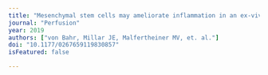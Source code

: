```yaml
---
title: "Mesenchymal stem cells may ameliorate inflammation in an ex-vivo model of extracorporeal membrane oxygenation."
journal: "Perfusion"
year: 2019
authors: ["von Bahr, Millar JE, Malfertheiner MV, et. al."]
doi: "10.1177/0267659119830857"
isFeatured: false

---
```

